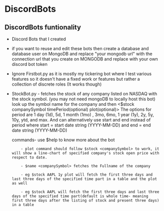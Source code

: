 # DiscordBots
## DiscordBots funtionality
- Discord Bots that I created

- if you want to reuse and edit these bots then create a database and database user on MongoDB and replace "your mongodb url" with the connection url that you create on MONGODB and replace <TOKEN> with your own discord bot token

- Ignore Firstbot.py as it is mostly my tickering bot where I test various features so it doesn't have a fixed work or features but rather a collection of discrete roles (It works though)

- StockBot.py - fetches the stock of any company listed on NASDAQ with the stock symbol. (you may not need mongoDB to locally host this bot)
 look up the symbol name for the company and then <$stock companySymbol timePeriod(optional) plot(optional)>  The options for period are 1 day (1d), 5d, 1 month (1mo) , 3mo, 6mo, 1 year (1y), 2y, 5y, 10y, ytd, and max. And can alternatively use start and end instead of period where start = start date string (YYYY-MM-DD) and end = end date string (YYYY-MM-DD)
 
 
  commands- use $help to know more about the bot
 
          - plot command should follow $stock <companySymbol> to work, it will show a line-chart of specified company's stock open price with respect to date.
 
          - $name <companySymbol> fetches the Fullname of the company
 
          - eg $stock AAPL 1y plot will fetch the first three days and last three days of the specified time part in a table and the plot as well
 
          - eg $stock AAPL will fetch the first three days and last three days of the specified time part(default is whole time- meaning first three days after the listing of stock and present three days) in a table
